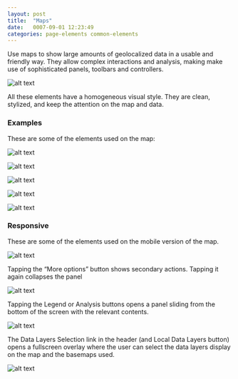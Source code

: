 ```yaml
---
layout: post
title:  "Maps"
date:   0007-09-01 12:23:49
categories: page-elements common-elements
---
```


Use maps to show large amounts of geolocalized data in a usable and friendly way.
They allow complex interactions and analysis, making make use of sophisticated panels,
toolbars and controllers.

![alt text][map]

All these elements have a homogeneous visual style. They are clean, stylized, and keep
the attention on the map and data.

### Examples

These are some of the elements used on the map:

![alt text][map-panel]

![alt text][map-infowindow]

![alt text][map-zoom]

![alt text][map-info-panel]

![alt text][map-timeline]

### Responsive

These are some of the elements used on the mobile version of the map.

![alt text][map-mobile]

Tapping the “More options” button shows secondary actions. Tapping it again collapses the panel

![alt text][map-more-options]

Tapping the Legend or Analysis buttons opens a panel sliding from the bottom of the screen with the relevant contents.

![alt text][map-legend]

The Data Layers Selection link in the header (and Local Data Layers button) opens a fullscreen overlay
where the user can select the data layers display on the map and the basemaps used.

![alt text][map-data-layer]


[map]: /gfw-style-guides/images/posts/responsive-adaptations/grid-site.png "Repsonsive Adaptations"
[map-panel]: /gfw-style-guides/images/posts/responsive-adaptations/grid-site.png "Repsonsive Adaptations"
[map-infowindow]: /gfw-style-guides/images/posts/responsive-adaptations/grid-site.png "Repsonsive Adaptations"
[map-zoom]: /gfw-style-guides/images/posts/responsive-adaptations/grid-site.png "Repsonsive Adaptations"
[map-info-panel]: /gfw-style-guides/images/posts/responsive-adaptations/grid-site.png "Repsonsive Adaptations"
[map-timeline]: /gfw-style-guides/images/posts/responsive-adaptations/grid-site.png "Repsonsive Adaptations"
[map-mobile]: /gfw-style-guides/images/posts/responsive-adaptations/grid-site.png "Repsonsive Adaptations"
[map-more-options]: /gfw-style-guides/images/posts/responsive-adaptations/grid-site.png "Repsonsive Adaptations"
[map-legend]: /gfw-style-guides/images/posts/responsive-adaptations/grid-site.png "Repsonsive Adaptations"
[map-data-layer]: /gfw-style-guides/images/posts/responsive-adaptations/grid-site.png "Repsonsive Adaptations"
